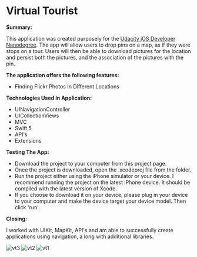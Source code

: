 # Virtual Tourist

**Summary:**

This application was created purposely for the [Udacity iOS Developer Nanodegree](https://www.udacity.com). The app will allow users to drop pins on a map, as if they were stops on a tour. Users will then be able to download pictures for the location and persist both the pictures, and the association of the pictures with the pin.

**The application offers the following features:**

* Finding Flickr Photos In Different Locations

**Technologies Used In Application:**

* UINavigationController
* UICollectionViews
* MVC
* Swift 5
* API's
* Extensions


**Testing The App:**

* Download the project to your computer from this project page.
* Once the project is downloaded, open the .xcodeproj file from the folder.
* Run the project either using the iPhone simulator or your device. I recommend running the project on the latest iPhone device. It should be compiled with the latest version of Xcode.
* If you choose to download it on your device, please plug in your device to your computer and make the device target your device model. Then click 'run'.

**Closing:**

I worked with UIKit, MapKit, API's and am able to successfully create applications using navigation, a long with additional libraries. 

![vt3](https://cloud.githubusercontent.com/assets/20284373/23568011/c4e5aa96-0026-11e7-9340-6e97f9d42b99.png) ![vt2](https://cloud.githubusercontent.com/assets/20284373/23568013/c4eaa302-0026-11e7-841e-c540975ae004.png) ![vt1](https://cloud.githubusercontent.com/assets/20284373/23568012/c4eaac8a-0026-11e7-96db-1f8996540319.png)



